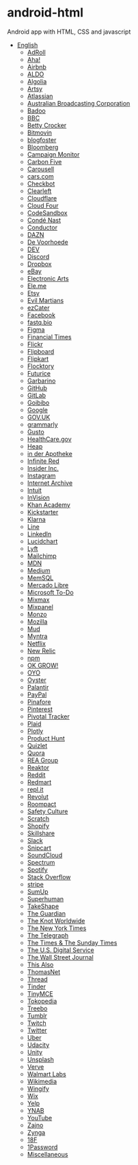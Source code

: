 # android-html
Android app with HTML, CSS and javascript


<ul>
<li><a href="#english">English</a>
<ul>
<li><a href="#adroll">AdRoll</a></li>
<li><a href="#aha">Aha!</a></li>
<li><a href="#airbnb">Airbnb</a></li>
<li><a href="#aldo">ALDO</a></li>
<li><a href="#algolia">Algolia</a></li>
<li><a href="#artsy">Artsy</a></li>
<li><a href="#atlassian">Atlassian</a></li>
<li><a href="#australian-broadcasting-corporation">Australian Broadcasting Corporation</a></li>
<li><a href="#badoo">Badoo</a></li>
<li><a href="#bbc">BBC</a></li>
<li><a href="#betty-crocker">Betty Crocker</a></li>
<li><a href="#bitmovin">Bitmovin</a></li>
<li><a href="#blogfoster">blogfoster</a></li>
<li><a href="#bloomberg">Bloomberg</a></li>
<li><a href="#campaign-monitor">Campaign Monitor</a></li>
<li><a href="#carbon-five">Carbon Five</a></li>
<li><a href="#carousell">Carousell</a></li>
<li><a href="#carscom">cars.com</a></li>
<li><a href="#checkbot">Checkbot</a></li>
<li><a href="#clearleft">Clearleft</a></li>
<li><a href="#cloudflare">Cloudflare</a></li>
<li><a href="#cloud-four">Cloud Four</a></li>
<li><a href="#codesandbox">CodeSandbox</a></li>
<li><a href="#cond%C3%A9-nast">Condé Nast</a></li>
<li><a href="#conductor">Conductor</a></li>
<li><a href="#dazn">DAZN</a></li>
<li><a href="#de-voorhoede">De Voorhoede</a></li>
<li><a href="#dev">DEV</a></li>
<li><a href="#discord">Discord</a></li>
<li><a href="#dropbox">Dropbox</a></li>
<li><a href="#ebay">eBay</a></li>
<li><a href="#electronic-arts">Electronic Arts</a></li>
<li><a href="#eleme">Ele.me</a></li>
<li><a href="#etsy">Etsy</a></li>
<li><a href="#evil-martians">Evil Martians</a></li>
<li><a href="#ezcater">ezCater</a></li>
<li><a href="#facebook">Facebook</a></li>
<li><a href="#fastqbio">fastq.bio</a></li>
<li><a href="#figma">Figma</a></li>
<li><a href="#financial-times">Financial Times</a></li>
<li><a href="#flickr">Flickr</a></li>
<li><a href="#flipboard">Flipboard</a></li>
<li><a href="#flipkart">Flipkart</a></li>
<li><a href="#flocktory">Flocktory</a></li>
<li><a href="#futurice">Futurice</a></li>
<li><a href="#garbarino">Garbarino</a></li>
<li><a href="#github">GitHub</a></li>
<li><a href="#gitlab">GitLab</a></li>
<li><a href="#goibibo">Goibibo</a></li>
<li><a href="#google">Google</a></li>
<li><a href="#govuk">GOV.UK</a></li>
<li><a href="#grammarly">grammarly</a></li>
<li><a href="#gusto">Gusto</a></li>
<li><a href="#healthcaregov">HealthCare.gov</a></li>
<li><a href="#heap">Heap</a></li>
<li><a href="#in-der-apotheke">in der Apotheke</a></li>
<li><a href="#infinite-red">Infinite Red</a></li>
<li><a href="#insider-inc">Insider Inc.</a></li>
<li><a href="#instagram">Instagram</a></li>
<li><a href="#internet-archive">Internet Archive</a></li>
<li><a href="#intuit">Intuit</a></li>
<li><a href="#invision">InVision</a></li>
<li><a href="#khan-academy">Khan Academy</a></li>
<li><a href="#kickstarter">Kickstarter</a></li>
<li><a href="#klarna">Klarna</a></li>
<li><a href="#line">Line</a></li>
<li><a href="#linkedin">LinkedIn</a></li>
<li><a href="#lucidchart">Lucidchart</a></li>
<li><a href="#lyft">Lyft</a></li>
<li><a href="#mailchimp">Mailchimp</a></li>
<li><a href="#mdn">MDN</a></li>
<li><a href="#medium">Medium</a></li>
<li><a href="#memsql">MemSQL</a></li>
<li><a href="#mercado-libre">Mercado Libre</a></li>
<li><a href="#microsoft-to-do">Microsoft To-Do</a></li>
<li><a href="#mixmax">Mixmax</a></li>
<li><a href="#mixpanel">Mixpanel</a></li>
<li><a href="#monzo">Monzo</a></li>
<li><a href="#mozilla">Mozilla</a></li>
<li><a href="#mud">Mud</a></li>
<li><a href="#myntra">Myntra</a></li>
<li><a href="#netflix">Netflix</a></li>
<li><a href="#new-relic">New Relic</a></li>
<li><a href="#npm">npm</a></li>
<li><a href="#ok-grow">OK GROW!</a></li>
<li><a href="#oyo">OYO</a></li>
<li><a href="#oyster">Oyster</a></li>
<li><a href="#palantir">Palantir</a></li>
<li><a href="#paypal">PayPal</a></li>
<li><a href="#pinafore">Pinafore</a></li>
<li><a href="#pinterest">Pinterest</a></li>
<li><a href="#pivotal-tracker">Pivotal Tracker</a></li>
<li><a href="#plaid">Plaid</a></li>
<li><a href="#plotly">Plotly</a></li>
<li><a href="#product-hunt">Product Hunt</a></li>
<li><a href="#quizlet">Quizlet</a></li>
<li><a href="#quora">Quora</a></li>
<li><a href="#rea-group">REA Group</a></li>
<li><a href="#reaktor">Reaktor</a></li>
<li><a href="#reddit">Reddit</a></li>
<li><a href="#redmart">Redmart</a></li>
<li><a href="#replit">repl.it</a></li>
<li><a href="#revolut">Revolut</a></li>
<li><a href="#roompact">Roompact</a></li>
<li><a href="#safety-culture">Safety Culture</a></li>
<li><a href="#scratch">Scratch</a></li>
<li><a href="#shopify">Shopify</a></li>
<li><a href="#skillshare">Skillshare</a></li>
<li><a href="#slack">Slack</a></li>
<li><a href="#snipcart">Snipcart</a></li>
<li><a href="#soundcloud">SoundCloud</a></li>
<li><a href="#spectrum">Spectrum</a></li>
<li><a href="#spotify">Spotify</a></li>
<li><a href="#stack-overflow">Stack Overflow</a></li>
<li><a href="#stripe">stripe</a></li>
<li><a href="#sumup">SumUp</a></li>
<li><a href="#superhuman">Superhuman</a></li>
<li><a href="#takeshape">TakeShape</a></li>
<li><a href="#the-guardian">The Guardian</a></li>
<li><a href="#the-knot-worldwide">The Knot Worldwide</a></li>
<li><a href="#the-new-york-times">The New York Times</a></li>
<li><a href="#the-telegraph">The Telegraph</a></li>
<li><a href="#the-times--the-sunday-times">The Times &amp; The Sunday Times</a></li>
<li><a href="#the-us-digital-service">The U.S. Digital Service</a></li>
<li><a href="#the-wall-street-journal">The Wall Street Journal</a></li>
<li><a href="#this-also">This Also</a></li>
<li><a href="#thomasnet">ThomasNet</a></li>
<li><a href="#thread">Thread</a></li>
<li><a href="#tinder">Tinder</a></li>
<li><a href="#tinymce">TinyMCE</a></li>
<li><a href="#tokopedia">Tokopedia</a></li>
<li><a href="#treebo">Treebo</a></li>
<li><a href="#tumblr">Tumblr</a></li>
<li><a href="#twitch">Twitch</a></li>
<li><a href="#twitter">Twitter</a></li>
<li><a href="#uber">Uber</a></li>
<li><a href="#udacity">Udacity</a></li>
<li><a href="#unity">Unity</a></li>
<li><a href="#unsplash">Unsplash</a></li>
<li><a href="#verve">Verve</a></li>
<li><a href="#walmart-labs">Walmart Labs</a></li>
<li><a href="#wikimedia">Wikimedia</a></li>
<li><a href="#wingify">Wingify</a></li>
<li><a href="#wix">Wix</a></li>
<li><a href="#yelp">Yelp</a></li>
<li><a href="#ynab">YNAB</a></li>
<li><a href="#youtube">YouTube</a></li>
<li><a href="#zajno">Zajno</a></li>
<li><a href="#zynga">Zynga</a></li>
<li><a href="#18f">18F</a></li>
<li><a href="#1password">1Password</a></li>
<li><a href="#miscellaneous">Miscellaneous</a></li>
</ul>
